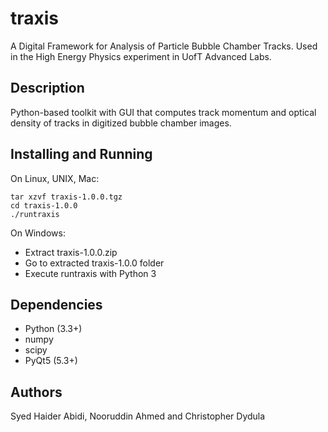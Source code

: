 # traxis

A Digital Framework for Analysis of Particle Bubble Chamber Tracks. Used in the
High Energy Physics experiment in UofT Advanced Labs.


## Description

Python-based toolkit with GUI that computes track momentum and optical density
of tracks in digitized bubble chamber images.

## Installing and Running

On Linux, UNIX, Mac:

```
tar xzvf traxis-1.0.0.tgz
cd traxis-1.0.0
./runtraxis
```

On Windows:

- Extract traxis-1.0.0.zip
- Go to extracted traxis-1.0.0 folder
- Execute runtraxis with Python 3

## Dependencies

- Python (3.3+)
- numpy
- scipy
- PyQt5 (5.3+)

## Authors

Syed Haider Abidi, Nooruddin Ahmed and Christopher Dydula
